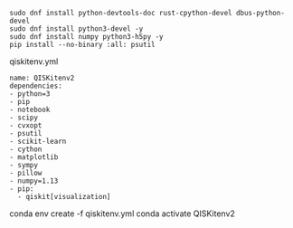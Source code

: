 

``` 
sudo dnf install python-devtools-doc rust-cpython-devel dbus-python-devel
sudo dnf install python3-devel -y
sudo dnf install numpy python3-h5py -y
pip install --no-binary :all: psutil
```

qiskitenv.yml

```
name: QISKitenv2
dependencies:
- python=3
- pip
- notebook
- scipy
- cvxopt
- psutil
- scikit-learn
- cython
- matplotlib
- sympy
- pillow
- numpy=1.13
- pip:
  - qiskit[visualization]
```

conda env create -f qiskitenv.yml
conda activate QISKitenv2